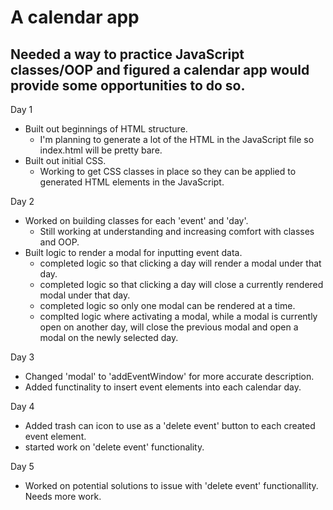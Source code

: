 # A calendar app

## Needed a way to practice JavaScript classes/OOP and figured a calendar app would provide some opportunities to do so.

Day 1
* Built out beginnings of HTML structure.
    * I'm planning to generate a lot of the HTML in the JavaScript file so index.html will be pretty bare.
* Built out initial CSS.
    * Working to get CSS classes in place so they can be applied to generated HTML elements in the JavaScript.

Day 2
* Worked on building classes for each 'event' and 'day'.
    * Still working at understanding and increasing comfort with classes and OOP.
* Built logic to render a modal for inputting event data.
    * completed logic so that clicking a day will render a modal under that day.
    * completed logic so that clicking a day will close a currently rendered modal under that day.
    * completed logic so only one modal can be rendered at a time.
    * complted logic where activating a modal, while a modal is currently open on another day, will close the previous modal and open a modal on the newly selected day.

Day 3
* Changed 'modal' to 'addEventWindow' for more accurate description.
* Added functinality to insert event elements into each calendar day.

Day 4
* Added trash can icon to use as a 'delete event' button to each created event element.
* started work on 'delete event' functionality.

Day 5
* Worked on potential solutions to issue with 'delete event' functionallity. Needs more work.